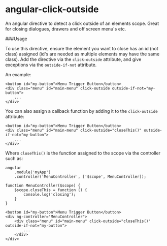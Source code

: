 angular-click-outside
=====================

An angular directive to detect a click outside of an elements scope. Great for closing dialogues, drawers and off screen menu's etc.

###Usage

To use this directive, ensure the element you want to close has an id (not class) assigned (id's are needed as multiple elements may have the same class). Add the directive via the `click-outside` attribute, and give exceptions via the `outside-if-not` attribute.

An example:
    
    <button id="my-button">Menu Trigger Button</button>
    <div class="menu" id="main-menu" click-outside outside-if-not="my-button">
        ...
    </div>
    
You can also assign a callback function by adding it to the `click-outside` attribute:

    <button id="my-button">Menu Trigger Button</button>
    <div class="menu" id="main-menu" click-outside="closeThis()" outside-if-not="my-button">
        ...
    </div>
    
Where `closeThis()` is the function assigned to the scope via the controller such as:

    angular
        .module('myApp')
        .controller('MenuController', ['$scope', MenuController]);
        
    function MenuController($scope) {
        $scope.closeThis = function () {
            console.log('closing');
        }
    }
    
    <button id="my-button">Menu Trigger Button</button>
    <div ng-controller="MenuController">
        <div class="menu" id="main-menu" click-outside="closeThis()" outside-if-not="my-button">
            ...
        </div>
    </div>